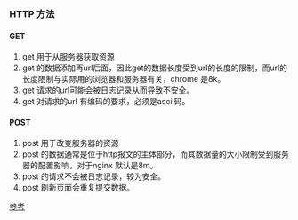 ### HTTP 方法

#### GET

1. get 用于从服务器获取资源
2. get 的数据添加再url后面，因此get的数据长度受到url的长度的限制，而url的长度限制与实际用的浏览器和服务器有关，chrome 是8k。
3. get 请求的url可能会被日志记录从而导致不安全。
4. get 对请求的url 有编码的要求，必须是ascii码。

#### POST
1. post 用于改变服务器的资源
2. post 的数据通常是位于http报文的主体部分，而其数据量的大小限制受到服务器的配置影响，对于nginx 默认是8m。
3. post 的请求不会被日志记录，较为安全。
4. post 刷新页面会重复提交数据。

[参考](https://my.oschina.net/xianggao/blog/73269)